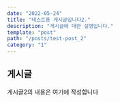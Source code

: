 ```yaml
---
date: "2022-05-24"
title: "테스트용 게시글입니다2."
description: "게시글에 대한 설명입니다."
template: "post"
path: "/posts/test-post_2"
category: "1"
---
```


## 게시글

게시글2의 내용은 여기에 작성합니다